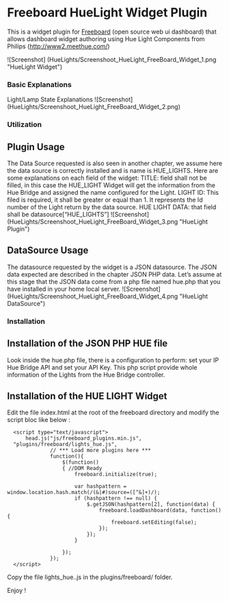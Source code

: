 Freeboard HueLight Widget Plugin
===============================

This is a widget plugin for [Freeboard](http://freeboard.io) (open source web ui dashboard) that allows dashboard widget authoring using Hue Light Components from Philips (http://www2.meethue.com/)

![Screenshot] (HueLights/Screenshoot_HueLight_FreeBoard_Widget_1.png "HueLight Widget")

### Basic Explanations
Light/Lamp State Explanations
![Screenshot] (HueLights/Screenshoot_HueLight_FreeBoard_Widget_2.png)

### Utilization
## Plugin Usage
The Data Source requested is also seen in another chapter, we assume here the data source is correctly installed and is name is HUE_LIGHTS.
Here are some explanations on each field of the widget:
TITLE: field shall not be filled, in this case the HUE_LIGHT Widget will get the information from the Hue Bridge and assigned the name configured for the Light. 
LIGHT ID: This filed is required, it shall be greater or equal than 1. It represents the Id number of the Light return by the data source.
HUE LIGHT DATA: that field shall be datasource[“HUE_LIGHTS”]
![Screenshot] (HueLights/Screenshoot_HueLight_FreeBoard_Widget_3.png "HueLight Plugin")

## DataSource Usage
The datasource requested by the widget is a JSON datasource. The JSON data expected are described in the chapter JSON PHP data. Let’s assume at this stage that the JSON data come from a php file named hue.php that you have installed in your home local server.
![Screenshot] (HueLights/Screenshoot_HueLight_FreeBoard_Widget_4.png "HueLight DataSource")


### Installation

## Installation of the JSON PHP HUE file
Look inside the hue.php file, there is a configuration to perform:  set your IP Hue Bridge API and set your API Key.
This php script provide whole information of the Lights from the Hue Bridge controller.

## Installation of the HUE LIGHT Widget
Edit the file index.html at the root of the freeboard directory and modify the script bloc like below :

  ```
    <script type="text/javascript">
        head.js("js/freeboard_plugins.min.js",
	"plugins/freeboard/lights_hue.js",
                // *** Load more plugins here ***
                function(){
                    $(function()
                    { //DOM Ready
                        freeboard.initialize(true);

                        var hashpattern = window.location.hash.match(/(&|#)source=([^&]+)/);
                        if (hashpattern !== null) {
                            $.getJSON(hashpattern[2], function(data) {
                                freeboard.loadDashboard(data, function() {
                                    freeboard.setEditing(false);
                                });
                            });
                        }

                    });
                });
    </script>
  ```
 
Copy the file lights_hue..js in the plugins/freeboard/ folder.


Enjoy !
